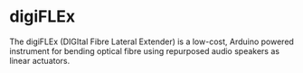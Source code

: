 # digiFLEx
The digiFLEx (DIGItal Fibre Lateral Extender) is a low-cost, Arduino powered instrument for bending optical fibre using repurposed audio speakers as linear actuators.
